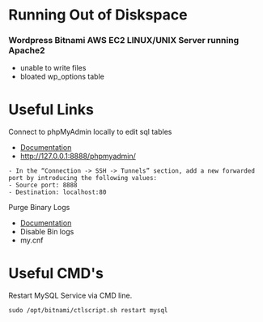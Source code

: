 # Running Out of Diskspace 
### Wordpress Bitnami AWS EC2 LINUX/UNIX Server running Apache2
- unable to write files
- bloated wp_options table 

# Useful Links

Connect to phpMyAdmin locally to edit sql tables
* [Documentation](https://docs.bitnami.com/virtual-machine/faq/get-started/access-phpmyadmin/)
* http://127.0.0.1:8888/phpmyadmin/ 

```
- In the “Connection -> SSH -> Tunnels” section, add a new forwarded port by introducing the following values:
- Source port: 8888
- Destination: localhost:80
```

Purge Binary Logs
* [Documentation](https://dev.mysql.com/doc/refman/5.6/en/purge-binary-logs.html)
* Disable Bin logs
* my.cnf

# Useful CMD's

Restart MySQL Service via CMD line.
 
```
sudo /opt/bitnami/ctlscript.sh restart mysql
```
